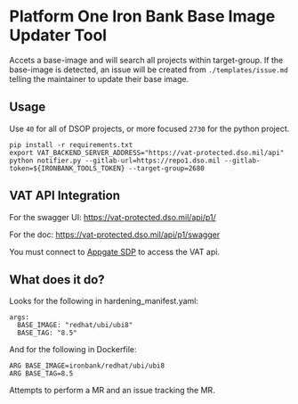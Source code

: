 # Platform One Iron Bank Base Image Updater Tool

Accets a base-image and will search all projects within target-group. If the base-image
is detected, an issue will be created from `./templates/issue.md` telling the maintainer
to update their base image.

## Usage

Use `40` for all of DSOP projects, or more focused `2730` for the python project.

```shell
pip install -r requirements.txt
export VAT_BACKEND_SERVER_ADDRESS="https://vat-protected.dso.mil/api"
python notifier.py --gitlab-url=https://repo1.dso.mil --gitlab-token=${IRONBANK_TOOLS_TOKEN} --target-group=2680
```

## VAT API Integration

For the swagger UI: https://vat-protected.dso.mil/api/p1/

For the doc: https://vat-protected.dso.mil/api/p1/swagger

You must connect to [Appgate SDP](https://confluence.il2.dso.mil/display/P1/Platform+One+CNAP+AppGate+SDP+Client) to access the VAT api.

## What does it do?

Looks for the following in hardening_manifest.yaml:

```
args:
  BASE_IMAGE: "redhat/ubi/ubi8"
  BASE_TAG: "8.5"
```

And for the following in Dockerfile:

```
ARG BASE_IMAGE=ironbank/redhat/ubi/ubi8
ARG BASE_TAG=8.5
```

Attempts to perform a MR and an issue tracking the MR.
